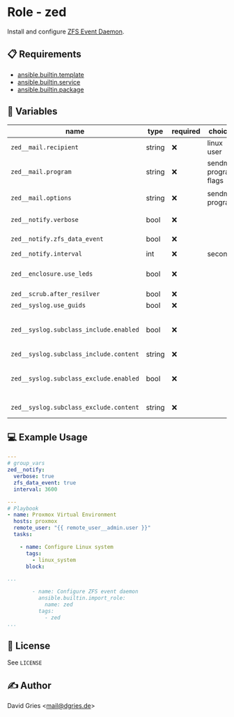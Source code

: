 # Role - zed

Install and configure [ZFS Event Daemon](https://packages.debian.org/bookworm/zfs-zed).

## 📋 Requirements

* [ansible.builtin.template](https://docs.ansible.com/ansible/latest/collections/ansible/builtin/template_module.html)
* [ansible.builtin.service](https://docs.ansible.com/ansible/latest/collections/ansible/builtin/service_module.html)
* [ansible.builtin.package](https://docs.ansible.com/ansible/latest/collections/ansible/builtin/package_module.html)

## 🧩 Variables

| name                                                 | type   | required | choices                | default                    | description                                                            |
| ---------------------------------------------------- | ------ | -------- | ---------------------- | -------------------------- | ---------------------------------------------------------------------- |
| `zed__mail.recipient`                  | string | ❌       | linux user             | `root`                     | username to use for mail alias                                         |
| `zed__mail.program`                    | string | ❌       | sendmail program flags | `mail`                     | additional flags for sendint mail                                      |
| `zed__mail.options`                    | string | ❌       | sendmail program       | `-s '@SUBJECT@' @ADDRESS@` | path / name of mail program to use                                     |
| `zed__notify.verbose`                  | bool   | ❌       |                        | `false`                    | send verbose notifications                                             |
| `zed__notify.zfs_data_event`           | bool   | ❌       |                        | `false`                    | send notifications for `ereport.fs.zfs.data`                           |
| `zed__notify.interval`                 | int    | ❌       | seconds                | `false`                    | notification interval                                                  |
| `zed__enclosure.use_leds`              | bool   | ❌       |                        | `true`                     | turn on/off enclosure LEDs when drives get DEGRADED/FAULTED            |
| `zed__scrub.after_resilver`            | bool   | ❌       |                        | `false`                    | scrub after resilver                                                   |
| `zed__syslog.use_guids`                | bool   | ❌       |                        | `false`                    | use GUIDs in syslog                                                    |
| `zed__syslog.subclass_include.enabled` | bool   | ❌       |                        | `false`                    | enable `SUBCLASS_INCLUDE` for syslog (conflicts with SUBCLASS_EXCLUDE) |
| `zed__syslog.subclass_include.content` | string | ❌       |                        | `checksum|scrub_*|vdev.*`  | included subclasses for syslog                                         |
| `zed__syslog.subclass_exclude.enabled` | bool   | ❌       |                        | `true`                     | enable `SUBCLASS_EXCLUDE` for syslog (conflicts with SUBCLASS_INCLUDE) |
| `zed__syslog.subclass_exclude.content` | string | ❌       |                        | `history_event`            | excluded subclasses for syslog                                         |


## 💻 Example Usage

```yaml
---
# group_vars
zed__notify:
  verbose: true
  zfs_data_event: true
  interval: 3600

---
# Playbook
- name: Proxmox Virtual Environment
  hosts: proxmox
  remote_user: "{{ remote_user__admin.user }}"
  tasks:

    - name: Configure Linux system
      tags:
        - linux_system
      block:

...

        - name: Configure ZFS event daemon
          ansible.builtin.import_role:
            name: zed
          tags:
            - zed
...
```

## 📜 License

See `LICENSE`

## ✍️ Author

David Gries <<mail@dgries.de>>
